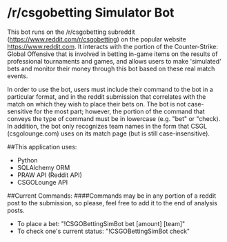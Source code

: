 # /r/csgobetting Simulator Bot 

This bot runs on the /r/csgobetting subreddit (https://www.reddit.com/r/csgobetting) on the popular website https://www.reddit.com. It interacts with the portion of the Counter-Strike: Global Offensive that is involved in betting in-game items on the results of professional tournaments and games, and allows users to make 'simulated' bets and monitor their money through this bot based on these real match events.

In order to use the bot, users must include their command to the bot in a particular format, and in the reddit submission that correlates with the match on which they wish to place their bets on. The bot is not case-sensitive for the most part; however, the portion of the command that conveys the type of command must be in lowercase (e.g. "bet" or "check). In addition, the bot only recognizes team names in the form that CSGL (csgolounge.com) uses on its match page (but is still case-insensitive). 

##This application uses:
* Python
* SQLAlchemy ORM
* PRAW API (Reddit API)
* CSGOLounge API

##Current Commands:
####Commands may be in any portion of a reddit post to the submission, so please, feel free to add it to the end of analysis posts.

* To place a bet: "!CSGOBettingSimBot bet [amount] [team]"
* To check one's current status: "!CSGOBettingSimBot check"


